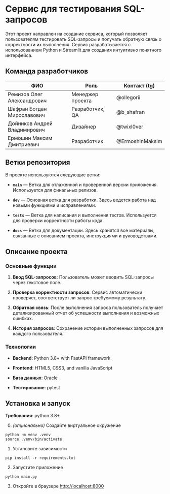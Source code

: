 
# Сервис для тестирования SQL-запросов



Этот проект направлен на создание сервиса, который позволяет пользователям тестировать SQL-запросы и получать обратную связь о корректности их выполнения. Сервис разрабатывается с использованием Python и Streamlit для создания интуитивно понятного интерфейса.



## Команда разработчиков


| ФИО                          | Роль             | Контакт (tg)    |
|------------------------------|------------------|-----------------|
| Ремизов Олег Александрович   | Менеджер проекта | @ollegorii      |
| Шафран Богдан Мирославович   | Разработчик, QA  | @b_shafran      |
| Дойников Андрей Владимирович | Дизайнер         | @twixl0ver      |
| Ермошин Максим Дмитриевич    | Разработчик      | @ErmoshinMaksim |



## Ветки репозитория



В проекте используются следующие ветки:



-  **`main`** — Ветка для отлаженной и проверенной версии приложения. Используется для финальных релизов.

-  **`dev`** — Основная ветка для разработки. Здесь ведется работа над новыми функциями и исправлениями.

-  **`tests`** — Ветка для написания и выполнения тестов. Используется для проверки корректности работы кода.

-  **`docs`** — Ветка для документации. Здесь хранятся все материалы, связанные с описанием проекта, инструкциями и руководствами.



## Описание проекта


### Основные функции

1.  **Ввод SQL-запросов**: Пользователь может вводить SQL-запросы через текстовое поле.

2.  **Проверка корректности запросов**: Сервис автоматически проверяет, соответствует ли запрос требуемому результату.

3.  **Обратная связь**: После выполнения запроса пользователь получает детализированный отчет об успешности выполнения и возможных ошибках.

4.  **История запросов**: Сохранение истории выполненных запросов для каждого пользователя.


### Технологии

- **Backend**: Python 3.8+ with FastAPI framework

- **Frontend**: HTML5, CSS3, and vanilla JavaScript

- **База данных**: Oracle

- **Тестирование**: pytest


## Установка и запуск

**Требования**: python 3.8+

0. _(опционально)_ Создайте виртуальное окружение
```
python -m venv .venv
source .venv/bin/activate
```
1.  Установите зависимости
```
pip install -r requirements.txt
```
2. Запустите приложение
```
python main.py
```
3. Откройте в браузере [http://localhost:8000](http://51.250.100.249:8000)
